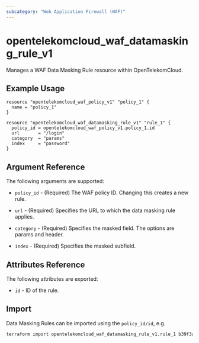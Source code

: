 ```yaml
---
subcategory: "Web Application Firewall (WAF)"
---
```


# opentelekomcloud_waf_datamasking_rule_v1

Manages a WAF Data Masking Rule resource within OpenTelekomCloud.

## Example Usage

```hcl
resource "opentelekomcloud_waf_policy_v1" "policy_1" {
  name = "policy_1"
}

resource "opentelekomcloud_waf_datamasking_rule_v1" "rule_1" {
  policy_id = opentelekomcloud_waf_policy_v1.policy_1.id
  url       = "/login"
  category  = "params"
  index     = "password"
}
```

## Argument Reference

The following arguments are supported:

* `policy_id` - (Required) The WAF policy ID. Changing this creates a new rule.

* `url` - (Required) Specifies the URL to which the data masking rule applies.

* `category` - (Required) Specifies the masked field. The options are params and header.

* `index` - (Required) Specifies the masked subfield.

## Attributes Reference

The following attributes are exported:

* `id` - ID of the rule.

## Import

Data Masking Rules can be imported using the `policy_id/id`, e.g.

```sh
terraform import opentelekomcloud_waf_datamasking_rule_v1.rule_1 b39f3a5a1b4f447a8030f0b0703f47f5/7117d38e4c8f4624a505bd96b97d024c
```
